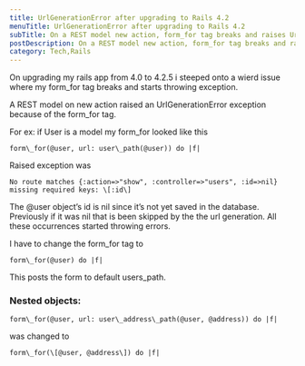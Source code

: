 ```yaml
---
title: UrlGenerationError after upgrading to Rails 4.2
menuTitle: UrlGenerationError after upgrading to Rails 4.2
subTitle: On a REST model new action, form_for tag breaks and raises UrlGenerationError after upgrading to Rails 4.2
postDescription: On a REST model new action, form_for tag breaks and raises UrlGenerationError after upgrading to Rails 4.2
category: Tech,Rails
---
```

On upgrading my rails app from 4.0 to 4.2.5 i steeped onto a wierd issue where my form\_for tag breaks and starts throwing exception.

A REST model on new action raised an UrlGenerationError exception because of the form\_for tag.

For ex: if User is a model my form\_for looked like this

    form\_for(@user, url: user\_path(@user)) do |f|
  

Raised exception was

    No route matches {:action=>"show", :controller=>"users", :id=>nil} missing required keys: \[:id\]
  

The @user object’s id is nil since it’s not yet saved in the database. Previously if it was nil that is been skipped by the the url generation. All these occurrences started throwing errors.

I have to change the form\_for tag to

    form\_for(@user) do |f|
  

This posts the form to default users\_path.

### Nested objects:

    form\_for(@user, url: user\_address\_path(@user, @address)) do |f|
  

was changed to

    form\_for(\[@user, @address\]) do |f|